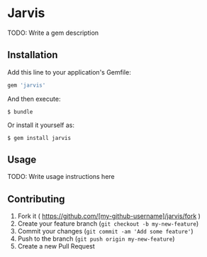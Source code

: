 # Jarvis

TODO: Write a gem description

## Installation

Add this line to your application's Gemfile:

```ruby
gem 'jarvis'
```

And then execute:

    $ bundle

Or install it yourself as:

    $ gem install jarvis

## Usage

TODO: Write usage instructions here

## Contributing

1. Fork it ( https://github.com/[my-github-username]/jarvis/fork )
2. Create your feature branch (`git checkout -b my-new-feature`)
3. Commit your changes (`git commit -am 'Add some feature'`)
4. Push to the branch (`git push origin my-new-feature`)
5. Create a new Pull Request
